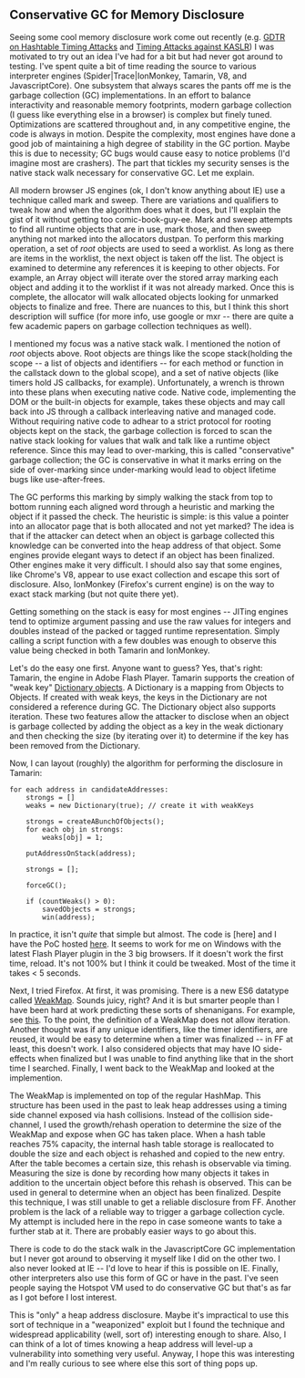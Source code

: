 ## Conservative GC for Memory Disclosure

Seeing some cool memory disclosure work come out recently (e.g. [GDTR on Hashtable Timing Attacks](http://gdtr.wordpress.com/2012/08/07/leaking-information-with-timing-attacks-on-hashtables-part-1/) and [Timing Attacks against KASLR](http://www.reddit.com/r/netsec/comments/1a2kv0/)) I was motivated to try out an idea I've had for a bit but had never got around to testing.  I've spent quite a bit of time reading the source to various interpreter engines (Spider|Trace|IonMonkey, Tamarin, V8, and JavascriptCore).  One subsystem that always scares the pants off me is the garbage collection (GC) implementations.  In an effort to balance interactivity and reasonable memory footprints, modern garbage collection (I guess like everything else in a browser) is complex but finely tuned.  Optimizations are scattered throughout and, in any competitive engine, the code is always in motion.  Despite the complexity, most engines have done a good job of maintaining a high degree of stability in the GC portion. Maybe this is due to necessity; GC bugs would cause easy to notice problems (I'd imagine most are crashers). The part that tickles my security senses is the native stack walk necessary for conservative GC.  Let me explain.

All modern browser JS engines (ok, I don't know anything about IE) use a technique called mark and sweep.  There are variations and qualifiers to tweak how and when the algorithm does what it does, but I'll explain the gist of it without getting too comic-book-guy-ee.  Mark and sweep attempts to find all runtime objects that are in use, mark those, and then sweep anything not marked into the allocators dustpan.  To perform this marking operation, a set of *root* objects are used to seed a worklist.  As long as there are items in the worklist, the next object is taken off the list.  The object is examined to determine any references it is keeping to other objects.  For example, an Array object will iterate over the stored array marking each object and adding it to the worklist if it was not already marked.  Once this is complete, the allocator will walk allocated objects looking for unmarked objects to finalize and free.  There are nuances to this, but I think this short description will suffice (for more info, use google or mxr -- there are quite a few academic papers on garbage collection techniques as well).

I mentioned my focus was a native stack walk.  I mentioned the notion of *root* objects above. Root objects are things like the scope stack(holding the scope -- a list of objects and identifiers -- for each method or function in the callstack down to the global scope), and a set of native objects (like timers hold JS callbacks, for example).  Unfortunately, a wrench is thrown into these plans when executing native code.  Native code, implementing the DOM or the built-in objects for example, takes these objects and may call back into JS through a callback interleaving native and managed code.  Without requiring native code to adhear to a strict protocol for rooting objects kept on the stack, the garbage collection is forced to scan the native stack looking for values that walk and talk like a runtime object reference.  Since this may lead to over-marking, this is called "conservative" garbage collection; the GC is conservative in what it marks erring on the side of over-marking since under-marking would lead to object lifetime bugs like use-after-frees.

The GC performs this marking by simply walking the stack from top to bottom running each aligned word through a heuristic and marking the object if it passed the check.  The heuristic is simple: is this value a pointer into an allocator page that is both allocated and not yet marked?  The idea is that if the attacker can detect when an object is garbage collected this knowledge can be converted into the heap address of that object.  Some engines provide elegant ways to detect if an object has been finalized. Other engines make it very difficult.  I should also say that some engines, like Chrome's V8, appear to use exact collection and escape this sort of disclosure.  Also, IonMonkey (Firefox's current engine) is on the way to exact stack marking (but not quite there yet).

Getting something on the stack is easy for most engines -- JITing engines tend to optimize argument passing and use the raw values for integers and doubles instead of the packed or tagged runtime representation.  Simply calling a script function with a few doubles was enough to observe this value being checked in both Tamarin and IonMonkey.

Let's do the easy one first.  Anyone want to guess?  Yes, that's right: Tamarin, the engine in Adobe Flash Player.  Tamarin supports the creation of "weak key" [Dictionary objects](http://help.adobe.com/en_US/FlashPlatform/reference/actionscript/3/flash/utils/Dictionary.html#Dictionary()).  A Dictionary is a mapping from Objects to Objects. If created with weak keys, the keys in the Dictionary are not considered a reference during GC. The Dictionary object also supports iteration.  These two features allow the attacker to disclose when an object is garbage collected by adding the object as a key in the weak dictionary and then checking the size (by iterating over it) to determine if the key has been removed from the Dictionary.

Now, I can layout (roughly) the algorithm for performing the disclosure in Tamarin:

    for each address in candidateAddresses:
        strongs = []
        weaks = new Dictionary(true); // create it with weakKeys
    
        strongs = createABunchOfObjects();
        for each obj in strongs:
            weaks[obj] = 1;

        putAddressOnStack(address);

        strongs = [];

        forceGC();

        if (countWeaks() > 0):
            savedObjects = strongs;
            win(address);

In practice, it isn't *quite* that simple but almost.  The code is [here] and I have the PoC hosted [here](http://www.trapbit.com/demos/gcwoah/GCW.swf).  It seems to work for me on Windows with the latest Flash Player plugin in the 3 big browsers.  If it doesn't work the first time, reload.  It's not 100% but I think it could be tweaked.  Most of the time it takes < 5 seconds.

Next, I tried Firefox.  At first, it was promising.  There is a new ES6 datatype called [WeakMap](https://developer.mozilla.org/en-US/docs/JavaScript/Reference/Global_Objects/WeakMap).  Sounds juicy, right? And it is but smarter people than I have been hard at work predicting these sorts of shenanigans.  For example, see [this](http://wiki.ecmascript.org/doku.php?id=strawman:gc_semantics#confidentiality). To the point, the definition of a WeakMap does not allow iteration.  Another thought was if any unique identifiers, like the timer identifiers, are reused, it would be easy to determine when a timer was finalized -- in FF at least, this doesn't work.  I also considered objects that may have IO side-effects when finalized but I was unable to find anything like that in the short time I searched.  Finally, I went back to the WeakMap and looked at the implemention.

The WeakMap is implemented on top of the regular HashMap. This structure has been used in the past to leak heap addresses using a timing side channel exposed via hash collisions. Instead of the collision side-channel, I used the growth/rehash operation to determine the size of the WeakMap and expose when GC has taken place.  When a hash table reaches 75% capacity, the internal hash table storage is reallocated to double the size and each object is rehashed and copied to the new entry.  After the table becomes a certain size, this rehash is observable via timing.  Measuring the size is done by recording how many objects it takes in addition to the uncertain object before this rehash is observed.  This can be used in general to determine when an object has been finalized. Despite this technique, I was still unable to get a reliable disclosure from FF.  Another problem is the lack of a reliable way to trigger a garbage collection cycle.  My attempt is included here in the repo in case someone wants to take a further stab at it.  There are probably easier ways to go about this.

There is code to do the stack walk in the JavascriptCore GC implementation but I never got around to observing it myself like I did on the other two.  I also never looked at IE -- I'd love to hear if this is possible on IE.  Finally, other interpreters also use this form of GC or have in the past.  I've seen people saying the Hotspot VM used to do conservative GC but that's as far as I got before I lost interest.

This is "only" a heap address disclosure.  Maybe it's impractical to use this sort of technique in a "weaponized" exploit but I found the technique and widespread applicability (well, sort of) interesting enough to share.  Also, I can think of a lot of times knowing a heap address will level-up a vulnerability into something very useful.  Anyway, I hope this was interesting and I'm really curious to see where else this sort of thing pops up.
